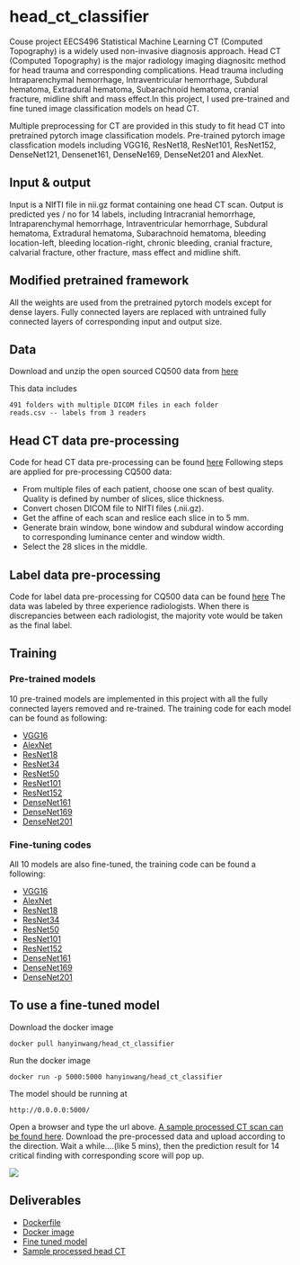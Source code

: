 # head_ct_classifier
Couse project EECS496 Statistical Machine Learning
CT (Computed Topography) is a widely used non-invasive diagnosis approach. Head CT (Computed Topography) is the major radiology imaging diagnositc method for head trauma and corresponding complications. Head trauma including Intraparenchymal hemorrhage, Intraventricular hemorrhage, Subdural hematoma, Extradural hematoma, Subarachnoid hematoma, cranial fracture, midline shift and mass effect.In this project, I used pre-trained and fine tuned image classification models on head CT.

Multiple preprocessing for CT are provided in this study to fit head CT into pretrained pytorch image classification models.
Pre-trained pytorch image classfication models including VGG16, ResNet18, ResNet101, ResNet152, DenseNet121, Densenet161, DenseNe169, DenseNet201 and AlexNet.

## Input & output
Input is a NIfTI file in nii.gz format containing one head CT scan. Output is predicted yes / no for 14 labels, including Intracranial hemorrhage, Intraparenchymal hemorrhage, Intraventricular hemorrhage, Subdural hematoma, Extradural hematoma, Subarachnoid hematoma, bleeding location-left, bleeding location-right, chronic bleeding, cranial fracture, calvarial fracture, other fracture, mass effect and midline shift.

## Modified pretrained framework
All the weights are used from the pretrained pytorch models except for dense layers. Fully connected layers are replaced with untrained fully connected layers of corresponding input and output size.

## Data
Download and unzip the open sourced CQ500 data from [here](http://headctstudy.qure.ai/dataset)

This data includes
```
491 folders with multiple DICOM files in each folder
reads.csv -- labels from 3 readers
```

## Head CT data pre-processing
Code for head CT data pre-processing can be found [here](pre-processing)
Following steps are applied for pre-processing CQ500 data:
* From multiple files of each patient, choose one scan of best quality. Quality is defined by number of slices, slice thickness.
* Convert chosen DICOM file to NIfTI files (.nii.gz).
* Get the affine of each scan and reslice each slice in to 5 mm.
* Generate brain window, bone window and subdural window according to corresponding luminance center and window width.
* Select the 28 slices in the middle.

## Label data pre-processing
Code for label data pre-processing for CQ500 data can be found [here](pre-processing)
The data was labeled by three experience radiologists. When there is discrepancies between each radiologist, the majority vote would be taken as the final label.

## Training
### Pre-trained models
10 pre-trained models are implemented in this project with all the fully connected layers removed and re-trained. The training code for each model can be found as following:

* [VGG16](code/run_pretrained_vgg16.py)
* [AlexNet](code/run_pretrained_alexnet.py)
* [ResNet18](code/run_pretrained_resnet18.py)
* [ResNet34](code/run_pretrained_resnet34.py)
* [ResNet50](code/run_pretrained_resnet50.py)
* [ResNet101](code/run_pretrained_resnet101.py)
* [ResNet152](code/run_pretrained_resnet152.py)
* [DenseNet161](code/run_pretrained_densenet161.py)
* [DenseNet169](code/run_pretrained_densenet169.py)
* [DenseNet201](code/run_pretrained_densenet201.py)

### Fine-tuning codes
All 10 models are also fine-tuned, the training code can be found a following:

* [VGG16](code/run_pretrained_vgg16_fine_tune.py)
* [AlexNet](code/run_pretrained_alexnet_fine_tune.py)
* [ResNet18](code/run_pretrained_resnet18_fine_tune.py)
* [ResNet34](code/run_pretrained_resnet34_fine_tune.py)
* [ResNet50](code/run_pretrained_resnet50_fine_tune.py)
* [ResNet101](code/run_pretrained_resnet101_fine_tune.py)
* [ResNet152](code/run_pretrained_resnet152_fine_tune.py)
* [DenseNet161](code/run_pretrained_densenet161_fine_tune.py)
* [DenseNet169](code/run_pretrained_densenet169_fine_tune.py)
* [DenseNet201](code/run_pretrained_densenet201_fine_tune.py)

## To use a fine-tuned model
Download the docker image
```
docker pull hanyinwang/head_ct_classifier
```
Run the docker image
```
docker run -p 5000:5000 hanyinwang/head_ct_classifier
```
The model should be running at
```
http://0.0.0.0:5000/
```
Open a browser and type the url above. [A sample processed CT scan can be found here](sample_data). Download the pre-processed data and upload according to the direction. Wait a while....(like 5 mins), then the prediction result for 14 critical finding with corresponding score will pop up.

![](img/demo.gif)

## Deliverables
* [Dockerfile](Dockerfile)
* [Docker image](https://hub.docker.com/r/hanyinwang/head_ct_classifier?utm_source=docker4mac_2.2.0.3&utm_medium=repo_open&utm_campaign=referral)
* [Fine tuned model](sample_fine_tuned_model)
* [Sample processed head CT](sample_data)
